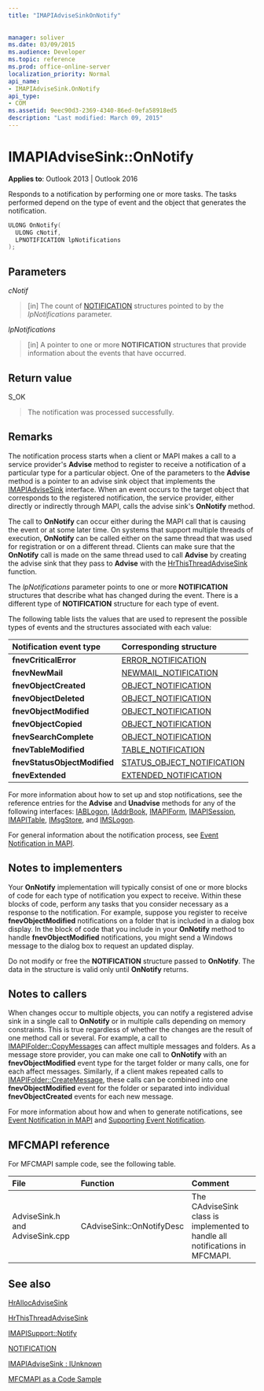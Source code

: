 ```yaml
---
title: "IMAPIAdviseSinkOnNotify"
 
 
manager: soliver
ms.date: 03/09/2015
ms.audience: Developer
ms.topic: reference
ms.prod: office-online-server
localization_priority: Normal
api_name:
- IMAPIAdviseSink.OnNotify
api_type:
- COM
ms.assetid: 9eec90d3-2369-4340-86ed-0efa58918ed5
description: "Last modified: March 09, 2015"
---
```


# IMAPIAdviseSink::OnNotify

  
  
**Applies to**: Outlook 2013 | Outlook 2016 
  
Responds to a notification by performing one or more tasks. The tasks performed depend on the type of event and the object that generates the notification. 
  
```cpp
ULONG OnNotify(
  ULONG cNotif,
  LPNOTIFICATION lpNotifications
);
```

## Parameters

 _cNotif_
  
> [in] The count of [NOTIFICATION](notification.md) structures pointed to by the  _lpNotifications_ parameter. 
    
 _lpNotifications_
  
> [in] A pointer to one or more **NOTIFICATION** structures that provide information about the events that have occurred. 
    
## Return value

S_OK 
  
> The notification was processed successfully.
    
## Remarks

The notification process starts when a client or MAPI makes a call to a service provider's **Advise** method to register to receive a notification of a particular type for a particular object. One of the parameters to the **Advise** method is a pointer to an advise sink object that implements the [IMAPIAdviseSink](imapiadvisesinkiunknown.md) interface. When an event occurs to the target object that corresponds to the registered notification, the service provider, either directly or indirectly through MAPI, calls the advise sink's **OnNotify** method. 
  
The call to **OnNotify** can occur either during the MAPI call that is causing the event or at some later time. On systems that support multiple threads of execution, **OnNotify** can be called either on the same thread that was used for registration or on a different thread. Clients can make sure that the **OnNotify** call is made on the same thread used to call **Advise** by creating the advise sink that they pass to **Advise** with the [HrThisThreadAdviseSink](hrthisthreadadvisesink.md) function. 
  
The  _lpNotifications_ parameter points to one or more **NOTIFICATION** structures that describe what has changed during the event. There is a different type of **NOTIFICATION** structure for each type of event. 
  
The following table lists the values that are used to represent the possible types of events and the structures associated with each value:
  
|**Notification event type**|**Corresponding structure**|
|:-----|:-----|
|**fnevCriticalError** <br/> |[ERROR_NOTIFICATION](error_notification.md) <br/> |
|**fnevNewMail** <br/> |[NEWMAIL_NOTIFICATION](newmail_notification.md) <br/> |
|**fnevObjectCreated** <br/> |[OBJECT_NOTIFICATION](object_notification.md) <br/> |
|**fnevObjectDeleted** <br/> |[OBJECT_NOTIFICATION](object_notification.md) <br/> |
|**fnevObjectModified** <br/> |[OBJECT_NOTIFICATION](object_notification.md) <br/> |
|**fnevObjectCopied** <br/> |[OBJECT_NOTIFICATION](object_notification.md) <br/> |
|**fnevSearchComplete** <br/> |[OBJECT_NOTIFICATION](object_notification.md) <br/> |
|**fnevTableModified** <br/> |[TABLE_NOTIFICATION](table_notification.md) <br/> |
|**fnevStatusObjectModified** <br/> |[STATUS_OBJECT_NOTIFICATION](status_object_notification.md) <br/> |
|**fnevExtended** <br/> |[EXTENDED_NOTIFICATION](extended_notification.md) <br/> |
   
For more information about how to set up and stop notifications, see the reference entries for the **Advise** and **Unadvise** methods for any of the following interfaces: [IABLogon](iablogoniunknown.md), [IAddrBook](iaddrbookimapiprop.md), [IMAPIForm](imapiformiunknown.md), [IMAPISession](imapisessioniunknown.md), [IMAPITable](imapitableiunknown.md), [IMsgStore](imsgstoreimapiprop.md), and [IMSLogon](imslogoniunknown.md). 
  
For general information about the notification process, see [Event Notification in MAPI](event-notification-in-mapi.md). 
  
## Notes to implementers

Your **OnNotify** implementation will typically consist of one or more blocks of code for each type of notification you expect to receive. Within these blocks of code, perform any tasks that you consider necessary as a response to the notification. For example, suppose you register to receive **fnevObjectModified** notifications on a folder that is included in a dialog box display. In the block of code that you include in your **OnNotify** method to handle **fnevObjectModified** notifications, you might send a Windows message to the dialog box to request an updated display. 
  
Do not modify or free the **NOTIFICATION** structure passed to **OnNotify**. The data in the structure is valid only until **OnNotify** returns. 
  
## Notes to callers

When changes occur to multiple objects, you can notify a registered advise sink in a single call to **OnNotify** or in multiple calls depending on memory constraints. This is true regardless of whether the changes are the result of one method call or several. For example, a call to [IMAPIFolder::CopyMessages](imapifolder-copymessages.md) can affect multiple messages and folders. As a message store provider, you can make one call to **OnNotify** with an **fnevObjectModified** event type for the target folder or many calls, one for each affect messages. Similarly, if a client makes repeated calls to [IMAPIFolder::CreateMessage](imapifolder-createmessage.md), these calls can be combined into one **fnevObjectModified** event for the folder or separated into individual **fnevObjectCreated** events for each new message. 
  
For more information about how and when to generate notifications, see [Event Notification in MAPI](event-notification-in-mapi.md) and [Supporting Event Notification](supporting-event-notification.md). 
  
## MFCMAPI reference

For MFCMAPI sample code, see the following table.
  
|**File**|**Function**|**Comment**|
|:-----|:-----|:-----|
|AdviseSink.h and AdviseSink.cpp  <br/> |CAdviseSink::OnNotifyDesc  <br/> |The CAdviseSink class is implemented to handle all notifications in MFCMAPI.  <br/> |
   
## See also



[HrAllocAdviseSink](hrallocadvisesink.md)
  
[HrThisThreadAdviseSink](hrthisthreadadvisesink.md)
  
[IMAPISupport::Notify](imapisupport-notify.md)
  
[NOTIFICATION](notification.md)
  
[IMAPIAdviseSink : IUnknown](imapiadvisesinkiunknown.md)


[MFCMAPI as a Code Sample](mfcmapi-as-a-code-sample.md)

